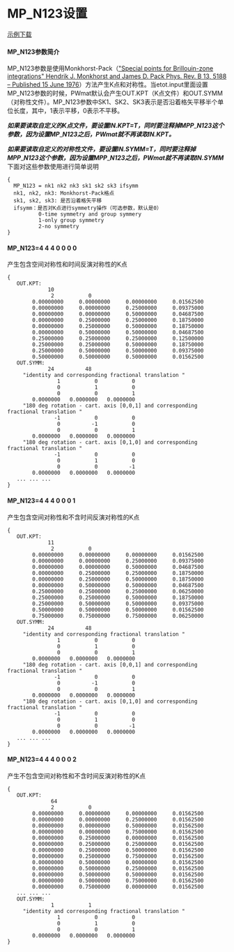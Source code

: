 # MP_N123设置
[示例下载](http://www.pwmat.com/pwmat-resource/course-download/PWmat/MP_N123.zip)
#### MP_N123参数简介
MP_N123参数是使用Monkhorst-Pack（["Special points for Brillouin-zone integrations" Hendrik J. Monkhorst and James D. Pack Phys. Rev. B 13, 5188 – Published 15 June 1976](https://journals.aps.org/prb/abstract/10.1103/PhysRevB.13.5188)）方法产生K点和对称性。当etot.input里面设置MP_N123参数的时候，PWmat默认会产生OUT.KPT（K点文件）和OUT.SYMM（对称性文件）。MP_N123参数中SK1、SK2、SK3表示是否沿着格矢平移半个单位长度，其中，1表示平移，0表示不平移。

**_如果要读取自定义的K点文件，要设置IN.KPT=T，同时要注释掉MPP_**\_**_N123这个参数，因为设置MP_**\_**_N123之后，PWmat就不再读取IN.KPT。_**

**_如果要读取自定义的对称性文件，要设置IN.SYMM=T，同时要注释掉MPP_**\_**_N123这个参数，因为设置MPP_**\_**_N123之后，PWmat就不再读取IN.SYMM_**
下面对这些参数使用进行简单说明
``` 
{
  MP_N123 = nk1 nk2 nk3 sk1 sk2 sk3 ifsymm
  nk1, nk2, nk3: Monkhorst-Pack格点
  sk1, sk2, sk3: 是否沿着格矢平移
  ifsymm：是否对K点进行symmetry操作（可选参数，默认是0）
          0-time symmetry and group symmery
          1-only group symmetry
          2-no symmetry
}
```
#### MP_N123=4 4 4 0 0 0 0
产生包含空间对称性和时间反演对称性的K点
```
{
   OUT.KPT:				 
             10
              2           0
        0.00000000     0.00000000     0.00000000     0.01562500
        0.00000000     0.00000000     0.25000000     0.09375000
        0.00000000     0.00000000     0.50000000     0.04687500
        0.00000000     0.25000000     0.25000000     0.18750000
        0.00000000     0.25000000     0.50000000     0.18750000
        0.00000000     0.50000000     0.50000000     0.04687500
        0.25000000     0.25000000     0.25000000     0.12500000
        0.25000000     0.25000000     0.50000000     0.18750000
        0.25000000     0.50000000     0.50000000     0.09375000
        0.50000000     0.50000000     0.50000000     0.01562500
   OUT.SYMM:
             24          48
     "identity and corresponding fractional translation "
                1           0           0
                0           1           0
                0           0           1
        0.0000000   0.0000000   0.0000000
     "180 deg rotation - cart. axis [0,0,1] and corresponding fractional translation "
               -1           0           0
                0          -1           0
                0           0           1
        0.0000000   0.0000000   0.0000000
     "180 deg rotation - cart. axis [0,1,0] and corresponding fractional translation "
               -1           0           0
                0           1           0
                0           0          -1
        0.0000000   0.0000000   0.0000000
   ... ... ...
}
```
#### MP_N123=4 4 4 0 0 0 1
产生包含空间对称性和不含时间反演对称性的K点
```
{
   OUT.KPT:				 
             11
              2           0
        0.00000000     0.00000000     0.00000000     0.01562500
        0.00000000     0.00000000     0.25000000     0.09375000
        0.00000000     0.00000000     0.50000000     0.04687500
        0.00000000     0.25000000     0.25000000     0.18750000
        0.00000000     0.25000000     0.50000000     0.18750000
        0.00000000     0.50000000     0.50000000     0.04687500
        0.25000000     0.25000000     0.25000000     0.06250000
        0.25000000     0.25000000     0.50000000     0.18750000
        0.25000000     0.50000000     0.50000000     0.09375000
        0.50000000     0.50000000     0.50000000     0.01562500
        0.75000000     0.75000000     0.75000000     0.06250000
   OUT.SYMM:
             24          48
     "identity and corresponding fractional translation "
                1           0           0
                0           1           0
                0           0           1
        0.0000000   0.0000000   0.0000000
     "180 deg rotation - cart. axis [0,0,1] and corresponding fractional translation "
               -1           0           0
                0          -1           0
                0           0           1
        0.0000000   0.0000000   0.0000000
     "180 deg rotation - cart. axis [0,1,0] and corresponding fractional translation "
               -1           0           0
                0           1           0
                0           0          -1
        0.0000000   0.0000000   0.0000000
   ... ... ...
}
```
#### MP_N123=4 4 4 0 0 0 2
产生不包含空间对称性和不含时间反演对称性的K点
```
{
   OUT.KPT:
              64
              2           0
        0.00000000     0.00000000     0.00000000     0.01562500
        0.00000000     0.00000000     0.25000000     0.01562500
        0.00000000     0.00000000     0.50000000     0.01562500
        0.00000000     0.00000000     0.75000000     0.01562500
        0.00000000     0.25000000     0.00000000     0.01562500
        0.00000000     0.25000000     0.25000000     0.01562500
        0.00000000     0.25000000     0.50000000     0.01562500
        0.00000000     0.25000000     0.75000000     0.01562500
        0.00000000     0.50000000     0.00000000     0.01562500
        0.00000000     0.50000000     0.25000000     0.01562500
        0.00000000     0.50000000     0.50000000     0.01562500
        0.00000000     0.50000000     0.75000000     0.01562500
        0.00000000     0.75000000     0.00000000     0.01562500
   ... ... ...
   OUT.SYMM:
              1           1
     "identity and corresponding fractional translation "
                1           0           0
                0           1           0
                0           0           1
        0.0000000   0.0000000   0.0000000
}
```

